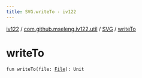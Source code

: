 ```yaml
---
title: SVG.writeTo - iv122
---
```


[iv122](../../index.md) / [com.github.mseleng.iv122.util](../index.md) / [SVG](index.md) / [writeTo](.)

# writeTo

`fun writeTo(file: `[`File`](http://docs.oracle.com/javase/6/docs/api/java/io/File.html)`): Unit`